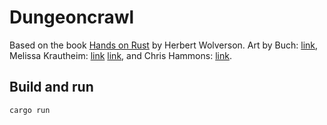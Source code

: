 # Dungeoncrawl

Based on the book [Hands on Rust](https://pragprog.com/titles/hwrust/hands-on-rust/) by Herbert Wolverson. Art
by Buch: [link](https://opengameart.org/content/unfinished-dungeon-tileset), Melissa
Krautheim: [link](https://opengameart.org/content/fantasy-magic-set) [link](https://opengameart.org/content/fantasy-sword-set),
and Chris Hammons: [link](https://github.com/crawl/tiles).

## Build and run

```cargo run```
